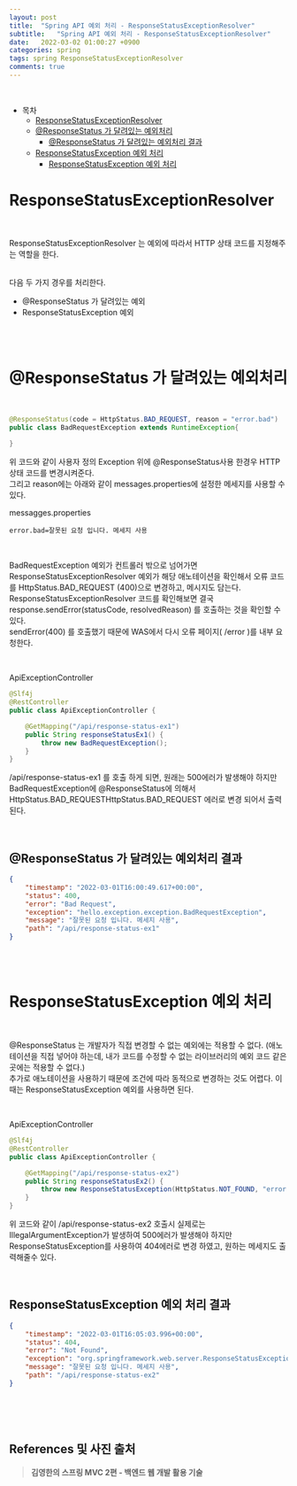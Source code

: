```yaml
---
layout: post
title:  "Spring API 예외 처리 - ResponseStatusExceptionResolver"
subtitle:   "Spring API 예외 처리 - ResponseStatusExceptionResolver"
date:   2022-03-02 01:00:27 +0900
categories: spring
tags: spring ResponseStatusExceptionResolver
comments: true
---
```



<br>

- 목차
    - [ResponseStatusExceptionResolver](#responsestatusexceptionresolver)
    - [@ResponseStatus 가 달려있는 예외처리](#responsestatus-가-달려있는-예외처리)
        - [@ResponseStatus 가 달려있는 예외처리 결과](#responsestatus-가-달려있는-예외처리-결과)
    - [ResponseStatusException 예외 처리](#responsestatusexception-예외-처리)
        - [ResponseStatusException 예외 처리](#responsestatusexception-예외-처리)


# ResponseStatusExceptionResolver

<br>

ResponseStatusExceptionResolver 는 예외에 따라서 HTTP 상태 코드를 지정해주는 역할을 한다. <br><br>

다음 두 가지 경우를 처리한다.
- @ResponseStatus 가 달려있는 예외
- ResponseStatusException 예외

<br><br>

# @ResponseStatus 가 달려있는 예외처리

<br>

```java
@ResponseStatus(code = HttpStatus.BAD_REQUEST, reason = "error.bad")
public class BadRequestException extends RuntimeException{
    
}
```

위 코드와 같이 사용자 정의 Exception 위에 @ResponseStatus사용 한경우 HTTP 상태 코드를 변경시켜준다. <br>
그리고 reason에는 아래와 같이 messages.properties에 설정한 메세지를 사용할 수 있다. <br>

messagges.properties
```properties
error.bad=잘못된 요청 입니다. 메세지 사용
```

<br>

BadRequestException 예외가 컨트롤러 밖으로 넘어가면 ResponseStatusExceptionResolver 예외가 해당 애노테이션을 확인해서 오류 코드를 HttpStatus.BAD_REQUEST (400)으로 변경하고, 메시지도
담는다. <br>
ResponseStatusExceptionResolver 코드를 확인해보면 결국 response.sendError(statusCode, resolvedReason) 를 호출하는 것을 확인할 수 있다. <br>
sendError(400) 를 호출했기 때문에 WAS에서 다시 오류 페이지( /error )를 내부 요청한다.

<br>

ApiExceptionController
```java
@Slf4j
@RestController
public class ApiExceptionController {

    @GetMapping("/api/response-status-ex1")
    public String responseStatusEx1() {
        throw new BadRequestException();
    }
}
```

/api/response-status-ex1 를 호출 하게 되면, 원래는 500에러가 발생해야 하지만 BadRequestException에 @ResponseStatus에 의해서 HttpStatus.BAD_REQUESTHttpStatus.BAD_REQUEST 에러로 변경 되어서 출력된다.

<br>

## @ResponseStatus 가 달려있는 예외처리 결과

```json
{
    "timestamp": "2022-03-01T16:00:49.617+00:00",
    "status": 400,
    "error": "Bad Request",
    "exception": "hello.exception.exception.BadRequestException",
    "message": "잘못된 요청 입니다. 메세지 사용",
    "path": "/api/response-status-ex1"
}
```

<br><br>

# ResponseStatusException 예외 처리

<br>

@ResponseStatus 는 개발자가 직접 변경할 수 없는 예외에는 적용할 수 없다. (애노테이션을 직접 넣어야 하는데, 내가 코드를 수정할 수 없는 라이브러리의 예외 코드 같은 곳에는 적용할 수 없다.) <br>
추가로 애노테이션을 사용하기 때문에 조건에 따라 동적으로 변경하는 것도 어렵다. 이때는 ResponseStatusException 예외를 사용하면 된다. <br>

<br>

ApiExceptionController
```java
@Slf4j
@RestController
public class ApiExceptionController {

    @GetMapping("/api/response-status-ex2")
    public String responseStatusEx2() {
        throw new ResponseStatusException(HttpStatus.NOT_FOUND, "error.bad", new IllegalArgumentException());
    }
}
```

위 코드와 같이 /api/response-status-ex2 호출시 실제로는 IllegalArgumentException가 발생하여 500에러가 발생해야 하지만 ResponseStatusException를 사용하여 404에러로 변경 하였고, 원하는 메세지도 출력해줄수 있다.

<br>

## ResponseStatusException 예외 처리 결과

```json
{
    "timestamp": "2022-03-01T16:05:03.996+00:00",
    "status": 404,
    "error": "Not Found",
    "exception": "org.springframework.web.server.ResponseStatusException",
    "message": "잘못된 요청 입니다. 메세지 사용",
    "path": "/api/response-status-ex2"
}
```

<br><br><br>
## References 및 사진 출처

> __김영한의 스프링 MVC 2편 - 백엔드 웹 개발 활용 기술__